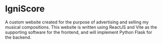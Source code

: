 # IgniScore
  A custom website created for the purpose of advertising and selling my musical compositions. This website is written using ReactJS and Vite as the supporting software for the frontend, and will implement Python Flask for the backend. 
